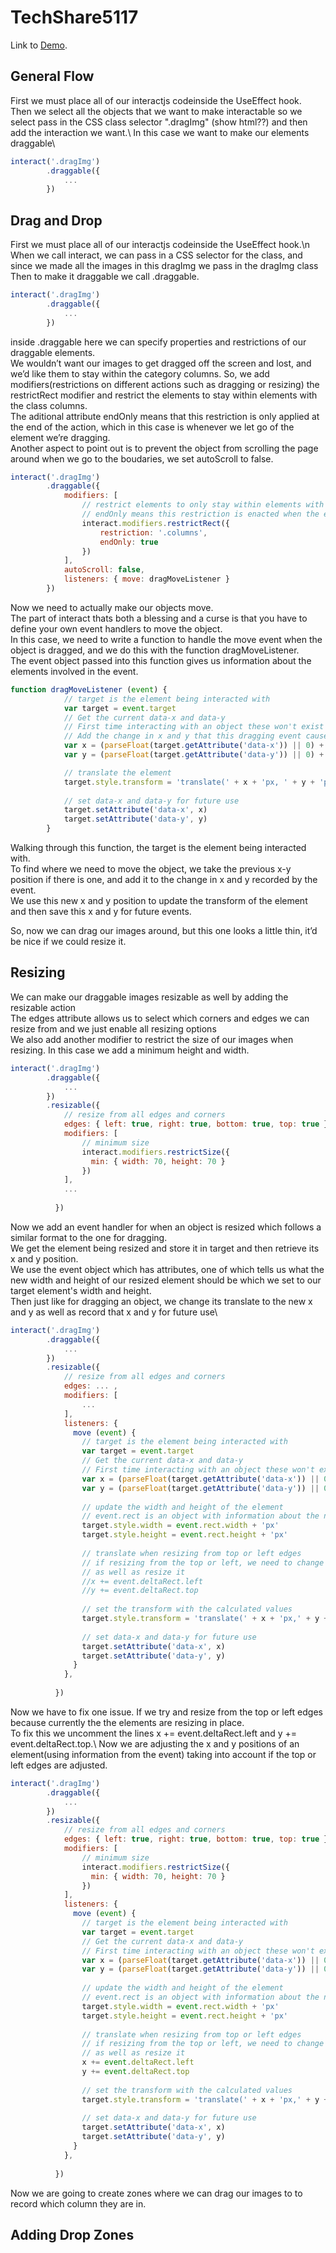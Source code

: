 # TechShare5117
Link to [Demo](https://youtube.com/).
## General Flow
First we must place all of our interactjs codeinside the UseEffect hook.\
Then we select all the objects that we want to make interactable so we select pass in the CSS class selector ".dragImg" (show html??) and then add the interaction we want.\ 
In this case we want to make our elements draggable\
```javascript
interact('.dragImg')
        .draggable({
            ...
        })
```

## Drag and Drop
First we must place all of our interactjs codeinside the UseEffect hook.\n
When we call interact, we can pass in a CSS selector for the class, and since we made all the images in this dragImg we pass in the dragImg class
Then to make it draggable we call .draggable.

```javascript
interact('.dragImg')
        .draggable({
            ...
        })
```
inside .draggable here we can specify properties and restrictions of our draggable elements.\
We wouldn’t want our images to get dragged off the screen and lost, and we’d like them to stay within the category columns. So, we add modifiers(restrictions on different actions such as dragging or resizing) the restrictRect modifier and restrict the elements to stay within elements with the class columns.\
The aditional attribute endOnly means that this restriction is only applied at the end of the action, which in this case is whenever we let go of the element we’re dragging.\
Another aspect to point out is to prevent the object from scrolling the page around when we go to the boudaries, we set autoScroll to false.

```javascript
interact('.dragImg')
        .draggable({
            modifiers: [
                // restrict elements to only stay within elements with the class columns
                // endOnly means this restriction is enacted when the event (ie. dragging) is done
                interact.modifiers.restrictRect({
                    restriction: '.columns',
                    endOnly: true
                })
            ],
            autoScroll: false,
            listeners: { move: dragMoveListener }
        })
```
Now we need to actually make our objects move.\
The part of interact thats both a blessing and a curse is that you have to define your own event handlers to move the object.\
In this case, we need to write a function to handle the move event when the object is dragged, and we do this with the function dragMoveListener.\
The event object passed into this function gives us information about the elements involved in the event.
```javascript
function dragMoveListener (event) {
            // target is the element being interacted with
            var target = event.target
            // Get the current data-x and data-y
            // First time interacting with an object these won't exist so we start with 0
            // Add the change in x and y that this dragging event caused
            var x = (parseFloat(target.getAttribute('data-x')) || 0) + event.dx
            var y = (parseFloat(target.getAttribute('data-y')) || 0) + event.dy

            // translate the element
            target.style.transform = 'translate(' + x + 'px, ' + y + 'px)'
        
            // set data-x and data-y for future use
            target.setAttribute('data-x', x)
            target.setAttribute('data-y', y)
        }
```
Walking through this function, the target is the element being interacted with.\
To find where we need to move the object, we take the previous x-y position if there is one, and add it to the change in x and y recorded by the event.\
We use this new x and y position to update the transform of the element and then save this x and y for future events.

So, now we can drag our images around, but this one looks a little thin, it’d be nice if we could resize it.
## Resizing
We can make our draggable images resizable as well by adding the resizable action\
The edges attribute allows us to select which corners and edges we can resize from and we just enable all resizing options\
We also add another modifier to restrict the size of our images when resizing. In this case we add a minimum height and width.
```javascript
interact('.dragImg')
        .draggable({
            ...
        })
        .resizable({
            // resize from all edges and corners
            edges: { left: true, right: true, bottom: true, top: true },
            modifiers: [      
                // minimum size
                interact.modifiers.restrictSize({
                  min: { width: 70, height: 70 }
                })
            ],
            ...
            
          })
```
Now we add an event handler for when an object is resized which follows a similar format to the one for dragging.\
We get the element being resized and store it in target and then retrieve its x and y position.\
We use the event object which has attributes, one of which tells us what the new width and height of our resized element should be which we set to our target element's width and height.\
Then just like for dragging an object, we change its translate to the new x and y as well as record that x and y for future use\

```javascript
interact('.dragImg')
        .draggable({
            ...
        })
        .resizable({
            // resize from all edges and corners
            edges: ... ,
            modifiers: [      
                ...
            ],
            listeners: {
              move (event) {
                // target is the element being interacted with
                var target = event.target
                // Get the current data-x and data-y
                // First time interacting with an object these won't exist so we start with 0
                var x = (parseFloat(target.getAttribute('data-x')) || 0)
                var y = (parseFloat(target.getAttribute('data-y')) || 0)
        
                // update the width and height of the element
                // event.rect is an object with information about the new dimensions
                target.style.width = event.rect.width + 'px'
                target.style.height = event.rect.height + 'px'
        
                // translate when resizing from top or left edges
                // if resizing from the top or left, we need to change where the top left corner of the element is
                // as well as resize it
                //x += event.deltaRect.left
                //y += event.deltaRect.top
        
                // set the transform with the calculated values
                target.style.transform = 'translate(' + x + 'px,' + y + 'px)'
        
                // set data-x and data-y for future use
                target.setAttribute('data-x', x)
                target.setAttribute('data-y', y)
              }
            },
            
          })
```
Now we have to fix one issue. If we try and resize from the top or left edges because currently the the elements are resizing in place.\
To fix this we uncomment the lines x += event.deltaRect.left and y += event.deltaRect.top.\ 
Now we are adjusting the x and y positions of an element(using information from the event) taking into account if the top or left edges are adjusted. 
```javascript
interact('.dragImg')
        .draggable({
            ...
        })
        .resizable({
            // resize from all edges and corners
            edges: { left: true, right: true, bottom: true, top: true },
            modifiers: [      
                // minimum size
                interact.modifiers.restrictSize({
                  min: { width: 70, height: 70 }
                })
            ],
            listeners: {
              move (event) {
                // target is the element being interacted with
                var target = event.target
                // Get the current data-x and data-y
                // First time interacting with an object these won't exist so we start with 0
                var x = (parseFloat(target.getAttribute('data-x')) || 0)
                var y = (parseFloat(target.getAttribute('data-y')) || 0)
        
                // update the width and height of the element
                // event.rect is an object with information about the new dimensions
                target.style.width = event.rect.width + 'px'
                target.style.height = event.rect.height + 'px'
        
                // translate when resizing from top or left edges
                // if resizing from the top or left, we need to change where the top left corner of the element is
                // as well as resize it
                x += event.deltaRect.left
                y += event.deltaRect.top
        
                // set the transform with the calculated values
                target.style.transform = 'translate(' + x + 'px,' + y + 'px)'
        
                // set data-x and data-y for future use
                target.setAttribute('data-x', x)
                target.setAttribute('data-y', y)
              }
            },
            
          })
```
Now we are going to create zones where we can drag our images to to record which column they are in.
## Adding Drop Zones

